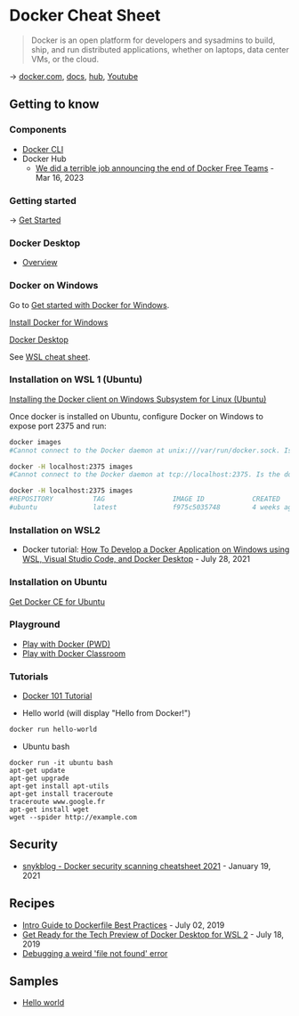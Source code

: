 # Docker Cheat Sheet

> Docker is an open platform for developers and sysadmins to build, ship, and run distributed applications, whether on laptops, data center VMs, or the cloud.

→ [docker.com](https://www.docker.com/), [docs](https://docs.docker.com/), [hub](https://hub.docker.com/), [Youtube](https://www.youtube.com/playlist?list=PLkA60AVN3hh-t0VTESCYCfa4ddGmmXZZt)

## Getting to know

### Components

* [Docker CLI](docker-cli.md)
* Docker Hub
  * [We did a terrible job announcing the end of Docker Free Teams](https://www.docker.com/blog/we-apologize-we-did-a-terrible-job-announcing-the-end-of-docker-free-teams/) - Mar 16, 2023

### Getting started

→ [Get Started](https://docs.docker.com/get-started/)

### Docker Desktop

* [Overview](https://docs.docker.com/desktop/)

### Docker on Windows

Go to [Get started with Docker for Windows](https://docs.docker.com/docker-for-windows/).

[Install Docker for Windows](https://docs.docker.com/docker-for-windows/install/#start-docker-for-windows)

[Docker Desktop](https://www.docker.com/products/docker-desktop)

See [WSL cheat sheet](https://github.com/devpro/everyday-cheatsheets/blob/master/docs/wsl.md).

### Installation on WSL 1 (Ubuntu)

[Installing the Docker client on Windows Subsystem for Linux (Ubuntu)](https://medium.com/@sebagomez/installing-the-docker-client-on-ubuntus-windows-subsystem-for-linux-612b392a44c4)

Once docker is installed on Ubuntu, configure Docker on Windows to expose port 2375 and run:

```bash
docker images
#Cannot connect to the Docker daemon at unix:///var/run/docker.sock. Is the docker daemon running?

docker -H localhost:2375 images
#Cannot connect to the Docker daemon at tcp://localhost:2375. Is the docker daemon running?

docker -H localhost:2375 images
#REPOSITORY          TAG                 IMAGE ID            CREATED             SIZE
#ubuntu              latest              f975c5035748        4 weeks ago         112MB
```

### Installation on WSL2

* Docker tutorial: [How To Develop a Docker Application on Windows using WSL, Visual Studio Code, and Docker Desktop](https://www.digitalocean.com/community/tutorials/how-to-develop-a-docker-application-on-windows-using-wsl-visual-studio-code-and-docker-desktop) - July 28, 2021

### Installation on Ubuntu

[Get Docker CE for Ubuntu](https://docs.docker.com/install/linux/docker-ce/ubuntu/#set-up-the-repository)

### Playground

- [Play with Docker (PWD)](https://labs.play-with-docker.com/)
- [Play with Docker Classroom](https://training.play-with-docker.com/)

### Tutorials

- [Docker 101 Tutorial](https://www.docker.com/101-tutorial)

- Hello world (will display "Hello from Docker!")

```bash
docker run hello-world
```

- Ubuntu bash

```dos
docker run -it ubuntu bash
apt-get update
apt-get upgrade
apt-get install apt-utils
apt-get install traceroute
traceroute www.google.fr
apt-get install wget
wget --spider http://example.com
```

## Security

- [snykblog - Docker security scanning cheatsheet 2021](https://snyk.io/blog/docker-security-scanning-cheatsheet-2021/) - January 19, 2021

## Recipes

- [Intro Guide to Dockerfile Best Practices](https://blog.docker.com/2019/07/intro-guide-to-dockerfile-best-practices/) - July 02, 2019
- [Get Ready for the Tech Preview of Docker Desktop for WSL 2](https://blog.docker.com/2019/07/docker-wsl2-tech-preview/) - July 18, 2019
- [Debugging a weird 'file not found' error](https://jvns.ca/blog/2021/11/17/debugging-a-weird--file-not-found--error/)

## Samples

- [Hello world](https://docs.docker.com/samples/library/hello-world/)
